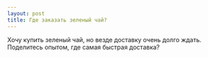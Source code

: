 ```yaml
---
layout: post 
title: Где заказать зеленый чай? 
--- 
```

Хочу купить зеленый чай, но везде доставку очень долго ждать. Поделитесь опытом, где самая быстрая доставка?